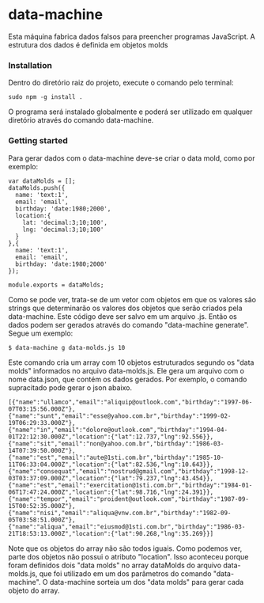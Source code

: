 # data-machine

Esta máquina fabrica dados falsos para preencher programas JavaScript. A estrutura dos dados é definida em objetos molds

### Installation

Dentro do diretório raiz do projeto, execute o comando pelo terminal:
```
sudo npm -g install .
```
O programa será instalado globalmente e poderá ser utilizado em qualquer diretório através do comando data-machine.

### Getting started
Para gerar dados com o data-machine deve-se criar o data mold, como por exemplo:
```
var dataMolds = [];
dataMolds.push({
  name: 'text:1',
  email: 'email',
  birthday: 'date:1980;2000',
  location:{
    lat: 'decimal:3;10;100', 
    lng: 'decimal:3;10;100'
  }
},{
  name: 'text:1',
  email: 'email',
  birthday: 'date:1980;2000'
});

module.exports = dataMolds;
```
Como se pode ver, trata-se de um vetor com objetos em que os valores são strings que determinarão os valores dos objetos que serão criados pela data-machine. Este código deve ser salvo em um arquivo .js.
Então os dados podem ser gerados através do comando "data-machine generate". Segue um exemplo:

```
$ data-machine g data-molds.js 10
```
Este comando cria um array com 10 objetos estruturados segundo os "data molds" informados no arquivo data-molds.js. Ele gera um arquivo com o nome data.json, que contém os dados gerados. Por exemplo, o comando supracitado pode gerar o json abaixo. 

```
[{"name":"ullamco","email":"aliquip@outlook.com","birthday":"1997-06-07T03:15:56.000Z"},
{"name":"sunt","email":"esse@yahoo.com.br","birthday":"1999-02-19T06:29:33.000Z"},
{"name":"in","email":"dolore@outlook.com","birthday":"1994-04-01T22:12:30.000Z","location":{"lat":12.737,"lng":92.556}},
{"name":"sit","email":"non@yahoo.com.br","birthday":"1986-03-14T07:39:50.000Z"},
{"name":"est","email":"aute@1sti.com.br","birthday":"1985-10-11T06:33:04.000Z","location":{"lat":82.536,"lng":10.643}},
{"name":"consequat","email":"nostrud@gmail.com","birthday":"1998-12-03T03:37:09.000Z","location":{"lat":79.237,"lng":43.454}},
{"name":"est","email":"exercitation@1sti.com.br","birthday":"1984-01-06T17:47:24.000Z","location":{"lat":98.716,"lng":24.391}},
{"name":"tempor","email":"proident@outlook.com","birthday":"1987-09-15T00:52:35.000Z"},
{"name":"nisi","email":"aliqua@vnw.com.br","birthday":"1982-09-05T03:58:51.000Z"},
{"name":"aliqua","email":"eiusmod@1sti.com.br","birthday":"1986-03-21T18:53:13.000Z","location":{"lat":90.268,"lng":35.269}}]
```
Note que os objetos do array não são todos iguais. Como podemos ver, parte dos objetos não possui o atributo "location". Isso aconteceu porque foram definidos dois "data molds" no array dataMolds do arquivo data-molds.js, que foi utilizado em um dos parâmetros do comando "data-machine". O data-machine sorteia um dos "data molds" para gerar cada objeto do array.
